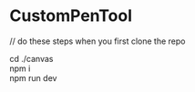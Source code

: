 # CustomPenTool
// do these steps when you first clone the repo

cd ./canvas <br>
npm i <br>
npm run dev
